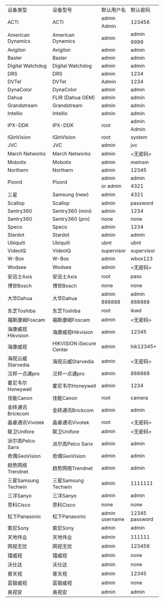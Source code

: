 <table>
	<tr>
		<td>设备类型</td>
		<td>设备型号</td>
		<td>默认用户名</td>
		<td>默认密码</td>
	</tr>
	<tr>
		<td rowspan="2">ACTi</td>
		<td rowspan="2">ACTi</td>
		<td>admin</td>
		<td rowspan="2">123456</td>
	</tr>
	<tr>
		<td>Admin</td>
	</tr>
	<tr>
		<td rowspan="2">American Dynamics</td>
		<td rowspan="2">American Dynamics</td>
		<td rowspan="2">admin</td>
		<td>admin</td>
	</tr>
	<tr>
		<td>9999</td>
	</tr>
	<tr>
		<td>Avigilon</td>
		<td>Avigilon</td>
		<td>admin</td>
		<td>admin</td>
	</tr>
	<tr>
		<td>Basler</td>
		<td>Basler</td>
		<td>admin</td>
		<td>admin</td>
	</tr>
	<tr>
		<td>Digital Watchdog</td>
		<td>Digital Watchdog</td>
		<td>admin</td>
		<td>admin</td>
	</tr>
	<tr>
		<td>DRS</td>
		<td>DRS</td>
		<td>admin</td>
		<td>1234</td>
	</tr>
	<tr>
		<td>DVTel</td>
		<td>DVTel</td>
		<td>Admin</td>
		<td>1234</td>
	</tr>
	<tr>
		<td>DynaColor</td>
		<td>DynaColor</td>
		<td>admin</td>
		<td>admin</td>
	</tr>
	<tr>
		<td>Dahua</td>
		<td>FLIR (Dahua OEM)</td>
		<td>admin</td>
		<td>admin</td>
	</tr>
	<tr>
		<td>Grandstream</td>
		<td>Grandstream</td>
		<td>admin</td>
		<td>admin</td>
	</tr>
	<tr>
		<td>Intellio</td>
		<td>Intellio</td>
		<td>admin</td>
		<td>admin</td>
	</tr>
	<tr>
		<td rowspan="2">IPX-DDK</td>
		<td rowspan="2">IPX-DDK</td>
		<td rowspan="2">root</td>
		<td>admin</td>
	</tr>
	<tr>
		<td>Admin</td>
	</tr>
	<tr>
		<td>IQinVision</td>
		<td>IQinVision</td>
		<td>root</td>
		<td>system</td>
	</tr>
	<tr>
		<td>JVC</td>
		<td>JVC</td>
		<td>admin</td>
		<td>jvc</td>
	</tr>
	<tr>
		<td>March Networks</td>
		<td>March Networks</td>
		<td>admin</td>
		<td><无密码></td>
	</tr>
	<tr>
		<td>Mobotix</td>
		<td>Mobotix</td>
		<td>admin</td>
		<td>meinsm</td>
	</tr>
	<tr>
		<td>Northern</td>
		<td>Northern</td>
		<td>admin</td>
		<td>12345</td>
	</tr>
	<tr>
		<td rowspan="2">Pixord</td>
		<td rowspan="2">Pixord</td>
		<td>admin</td>
		<td>admin</td>
	</tr>
	<tr>
		<td>or admin</td>
		<td>4321</td>
	</tr>
	<tr>
		<td>三星</td>
		<td>Samsung (new)</td>
		<td>admin</td>
		<td>4321</td>
	</tr>
	<tr>
		<td>Scallop</td>
		<td>Scallop</td>
		<td>admin</td>
		<td>password</td>
	</tr>
	<tr>
		<td>Sentry360</td>
		<td>Sentry360 (mini)</td>
		<td>admin</td>
		<td>1234</td>
	</tr>
	<tr>
		<td>Sentry360</td>
		<td>Sentry360 (pro)</td>
		<td>none</td>
		<td>none</td>
	</tr>
	<tr>
		<td>Speco</td>
		<td>Speco</td>
		<td>admin</td>
		<td>1234</td>
	</tr>
	<tr>
		<td>Stardot</td>
		<td>Stardot</td>
		<td>admin</td>
		<td>admin</td>
	</tr>
	<tr>
		<td>Ubiquiti</td>
		<td>Ubiquiti</td>
		<td>ubnt</td>
		<td>ubnt</td>
	</tr>
	<tr>
		<td>VideoIQ</td>
		<td>VideoIQ</td>
		<td>supervisor</td>
		<td>supervisor</td>
	</tr>
	<tr>
		<td>W-Box</td>
		<td>W-Box</td>
		<td>admin</td>
		<td>wbox123</td>
	</tr>
	<tr>
		<td>Wodsee</td>
		<td>Wodsee</td>
		<td>admin</td>
		<td><无密码></td>
	</tr>
	<tr>
		<td>安迅士Axis</td>
		<td>安迅士Axis</td>
		<td>root</td>
		<td>pass</td>
	</tr>
	<tr>
		<td>博世Bosch</td>
		<td>博世Bosch</td>
		<td>none</td>
		<td>none</td>
	</tr>
	<tr>
		<td rowspan="2">大华Dahua</td>
		<td rowspan="2">大华Dahua</td>
		<td>admin</td>
		<td>admin</td>
	</tr>
	<tr>
		<td>888888</td>
		<td>888888</td>
	</tr>
	<tr>
		<td>东芝Toshiba</td>
		<td>东芝Toshiba</td>
		<td>root</td>
		<td>ikwd</td>
	</tr>
	<tr>
		<td>福斯康姆Foscam</td>
		<td>福斯康姆Foscam</td>
		<td>admin</td>
		<td><无密码></td>
	</tr>
	<tr>
		<td>海康威视Hikvision</td>
		<td>海康威视Hikvision</td>
		<td>admin</td>
		<td>12345</td>
	</tr>
	<tr>
		<td>海康威视</td>
		<td>HIKVISION iSecure Center</td>
		<td>admin</td>
		<td>hik12345+</td>
	</tr>
	<tr>
		<td>海视云威Starvedia</td>
		<td>海视云威Starvedia</td>
		<td>admin</td>
		<td><无密码></td>
	</tr>
	<tr>
		<td>汉邦一点通pro</td>
		<td>汉邦一点通pro</td>
		<td>admin</td>
		<td>888888</td>
	</tr>
	<tr>
		<td>霍尼韦尔Honeywell</td>
		<td>霍尼韦尔Honeywell</td>
		<td>admin</td>
		<td>1234</td>
	</tr>
	<tr>
		<td>佳能Canon</td>
		<td>佳能Canon</td>
		<td>root</td>
		<td>camera</td>
	</tr>
	<tr>
		<td>金砖通讯Brickcom</td>
		<td>金砖通讯Brickcom</td>
		<td>admin</td>
		<td>admin</td>
	</tr>
	<tr>
		<td>晶睿通讯Vivotek</td>
		<td>晶睿通讯Vivotek</td>
		<td>root</td>
		<td><无密码></td>
	</tr>
	<tr>
		<td>联卫Unifore</td>
		<td>联卫Unifore</td>
		<td>admin</td>
		<td><无密码></td>
	</tr>
	<tr>
		<td>派尔高Pelco Sarix</td>
		<td>派尔高Pelco Sarix</td>
		<td>admin</td>
		<td>admin</td>
	</tr>
	<tr>
		<td>奇偶GeoVision</td>
		<td>奇偶GeoVision</td>
		<td>admin</td>
		<td>admin</td>
	</tr>
	<tr>
		<td>趋势网络Trendnet</td>
		<td>趋势网络Trendnet</td>
		<td>admin</td>
		<td>admin</td>
	</tr>
	<tr>
		<td>三星Samsung Techwin</td>
		<td>三星Samsung Techwin</td>
		<td>admin</td>
		<td>1111111</td>
	</tr>
	<tr>
		<td>三洋Sanyo</td>
		<td>三洋Sanyo</td>
		<td>admin</td>
		<td>admin</td>
	</tr>
	<tr>
		<td>思科Cisco</td>
		<td>思科Cisco</td>
		<td>none</td>
		<td>none</td>
	</tr>
	<tr>
		<td>松下Panasonic</td>
		<td>松下Panasonic</td>
		<td>admin<br>username</td>
		<td>12345<br>password</td>
	</tr>
	<tr>
		<td>索尼Sony</td>
		<td>索尼Sony</td>
		<td>admin</td>
		<td>admin</td>
	</tr>
	<tr>
		<td>天地伟业</td>
		<td>天地伟业</td>
		<td>admin</td>
		<td>111111</td>
	</tr>
	<tr>
		<td>网视无忧</td>
		<td>网视无忧</td>
		<td>admin</td>
		<td>123456</td>
	</tr>
	<tr>
		<td>镭威视</td>
		<td>镭威视</td>
		<td>admin</td>
		<td>none</td>
	</tr>
	<tr>
		<td>沃仕达</td>
		<td>沃仕达</td>
		<td>admin</td>
		<td>none</td>
	</tr>
	<tr>
		<td>普天视</td>
		<td>普天视</td>
		<td>admin</td>
		<td>12345</td>
	</tr>
	<tr>
		<td>蓝狼威视</td>
		<td>蓝狼威视</td>
		<td>admin</td>
		<td>none</td>
	</tr>
	<tr>
		<td>奥视安</td>
		<td>奥视安</td>
		<td>admin</td>
		<td>admin</td>
	</tr>
</table>
